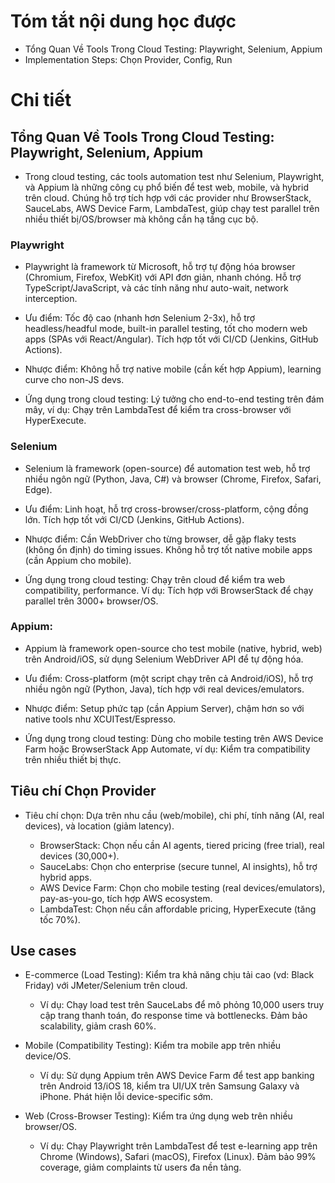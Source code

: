 # Tóm tắt nội dung học được
- Tổng Quan Về Tools Trong Cloud Testing: Playwright, Selenium, Appium
- Implementation Steps: Chọn Provider, Config, Run

# Chi tiết
## Tổng Quan Về Tools Trong Cloud Testing: Playwright, Selenium, Appium
- Trong cloud testing, các tools automation test như Selenium, Playwright, và Appium là những công cụ phổ biến để test web, mobile, và hybrid trên cloud. Chúng hỗ trợ tích hợp với các provider như BrowserStack, SauceLabs, AWS Device Farm, LambdaTest, giúp chạy test parallel trên nhiều thiết bị/OS/browser mà không cần hạ tầng cục bộ.

### Playwright
- Playwright là framework từ Microsoft, hỗ trợ tự động hóa browser (Chromium, Firefox, WebKit) với API đơn giản, nhanh chóng. Hỗ trợ TypeScript/JavaScript, và các tính năng như auto-wait, network interception.

- Ưu điểm: Tốc độ cao (nhanh hơn Selenium 2-3x), hỗ trợ headless/headful mode, built-in parallel testing, tốt cho modern web apps (SPAs với React/Angular). Tích hợp tốt với CI/CD (Jenkins, GitHub Actions).

- Nhược điểm: Không hỗ trợ native mobile (cần kết hợp Appium), learning curve cho non-JS devs.

- Ứng dụng trong cloud testing: Lý tưởng cho end-to-end testing trên đám mây, ví dụ: Chạy trên LambdaTest để kiểm tra cross-browser với HyperExecute.

### Selenium
- Selenium là framework (open-source) để automation test web, hỗ trợ nhiều ngôn ngữ (Python, Java, C#) và browser (Chrome, Firefox, Safari, Edge).

- Ưu điểm: Linh hoạt, hỗ trợ cross-browser/cross-platform, cộng đồng lớn. Tích hợp tốt với CI/CD (Jenkins, GitHub Actions).

- Nhược điểm: Cần WebDriver cho từng browser, dễ gặp flaky tests (không ổn định) do timing issues. Không hỗ trợ tốt native mobile apps (cần Appium cho mobile).

- Ứng dụng trong cloud testing: Chạy trên cloud để kiểm tra web compatibility, performance. Ví dụ: Tích hợp với BrowserStack để chạy parallel trên 3000+ browser/OS.

### Appium:
- Appium là framework open-source cho test mobile (native, hybrid, web) trên Android/iOS, sử dụng Selenium WebDriver API để tự động hóa.

- Ưu điểm: Cross-platform (một script chạy trên cả Android/iOS), hỗ trợ nhiều ngôn ngữ (Python, Java), tích hợp với real devices/emulators.

- Nhược điểm: Setup phức tạp (cần Appium Server), chậm hơn so với native tools như XCUITest/Espresso.

- Ứng dụng trong cloud testing: Dùng cho mobile testing trên AWS Device Farm hoặc BrowserStack App Automate, ví dụ: Kiểm tra compatibility trên nhiều thiết bị thực.

## Tiêu chí Chọn Provider
- Tiêu chí chọn: Dựa trên nhu cầu (web/mobile), chi phí, tính năng (AI, real devices), và location (giảm latency).

    - BrowserStack: Chọn nếu cần AI agents, tiered pricing (free trial), real devices (30,000+).
    - SauceLabs: Chọn cho enterprise (secure tunnel, AI insights), hỗ trợ hybrid apps.
    - AWS Device Farm: Chọn cho mobile testing (real devices/emulators), pay-as-you-go, tích hợp AWS ecosystem.
    - LambdaTest: Chọn nếu cần affordable pricing, HyperExecute (tăng tốc 70%).

## Use cases
- E-commerce (Load Testing): Kiểm tra khả năng chịu tải cao (vd: Black Friday) với JMeter/Selenium trên cloud.
    - Ví dụ: Chạy load test trên SauceLabs để mô phỏng 10,000 users truy cập trang thanh toán, đo response time và bottlenecks. Đảm bảo scalability, giảm crash 60%.

- Mobile (Compatibility Testing): Kiểm tra mobile app trên nhiều device/OS.
    - Ví dụ: Sử dụng Appium trên AWS Device Farm để test app banking trên Android 13/iOS 18, kiểm tra UI/UX trên Samsung Galaxy và iPhone.  Phát hiện lỗi device-specific sớm.

- Web (Cross-Browser Testing): Kiểm tra ứng dụng web trên nhiều browser/OS.
    - Ví dụ: Chạy Playwright trên LambdaTest để test e-learning app trên Chrome (Windows), Safari (macOS), Firefox (Linux). Đảm bảo 99% coverage, giảm complaints từ users đa nền tảng.